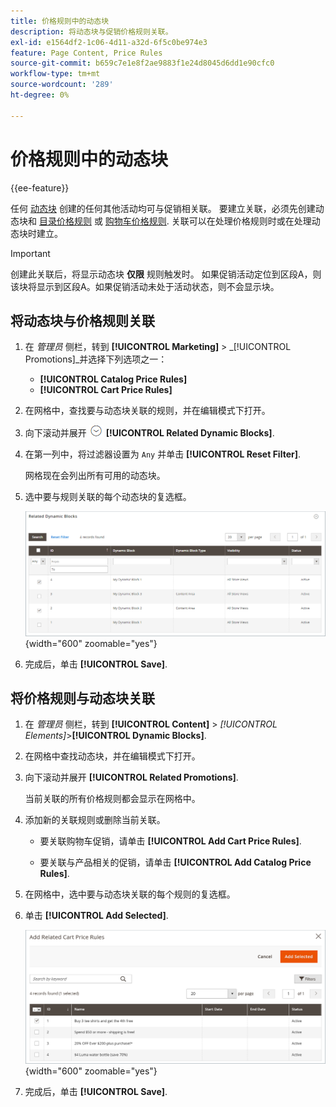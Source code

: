 ```yaml
---
title: 价格规则中的动态块
description: 将动态块与促销价格规则关联。
exl-id: e1564df2-1c06-4d11-a32d-6f5c0be974e3
feature: Page Content, Price Rules
source-git-commit: b659c7e1e8f2ae9883f1e24d8045d6dd1e90cfc0
workflow-type: tm+mt
source-wordcount: '289'
ht-degree: 0%

---
```


# 价格规则中的动态块

{{ee-feature}}

任何 [动态块](dynamic-blocks.md) 创建的任何其他活动均可与促销相关联。 要建立关联，必须先创建动态块和 [目录价格规则](../merchandising-promotions/price-rules-catalog.md) 或 [购物车价格规则](../merchandising-promotions/price-rules-cart.md). 关联可以在处理价格规则时或在处理动态块时建立。

>[!IMPORTANT]
>
>创建此关联后，将显示动态块 **仅限** 规则触发时。 如果促销活动定位到区段A，则该块将显示到区段A。如果促销活动未处于活动状态，则不会显示块。

## 将动态块与价格规则关联

1. 在 _管理员_ 侧栏，转到 **[!UICONTROL Marketing]** > _[!UICONTROL Promotions]_并选择下列选项之一：

   - **[!UICONTROL Catalog Price Rules]**
   - **[!UICONTROL Cart Price Rules]**

1. 在网格中，查找要与动态块关联的规则，并在编辑模式下打开。

1. 向下滚动并展开 ![扩展选择器](../assets/icon-display-expand.png) **[!UICONTROL Related Dynamic Blocks]**.

1. 在第一列中，将过滤器设置为 `Any` 并单击 **[!UICONTROL Reset Filter]**.

   网格现在会列出所有可用的动态块。

1. 选中要与规则关联的每个动态块的复选框。

   ![添加所选的动态块](./assets/price-rule-cart-related-dynamic-blocks-any.png){width="600" zoomable="yes"}

1. 完成后，单击 **[!UICONTROL Save]**.

## 将价格规则与动态块关联

1. 在 _管理员_ 侧栏，转到 **[!UICONTROL Content]** > _[!UICONTROL Elements]_>**[!UICONTROL Dynamic Blocks]**.

1. 在网格中查找动态块，并在编辑模式下打开。

1. 向下滚动并展开 **[!UICONTROL Related Promotions]**.

   当前关联的所有价格规则都会显示在网格中。

1. 添加新的关联规则或删除当前关联。

   - 要关联购物车促销，请单击 **[!UICONTROL Add Cart Price Rules]**.

   - 要关联与产品相关的促销，请单击 **[!UICONTROL Add Catalog Price Rules]**.

1. 在网格中，选中要与动态块关联的每个规则的复选框。

1. 单击 **[!UICONTROL Add Selected]**.

   ![将所选价格规则添加到动态块](./assets/pb-dynamic-block-add-related-cart-price-rules.png){width="600" zoomable="yes"}

1. 完成后，单击 **[!UICONTROL Save]**.
